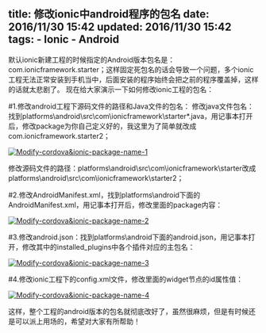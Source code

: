 title: 修改ionic中android程序的包名
date: 2016/11/30 15:42
updated: 2016/11/30 15:42
tags:
	- Ionic
	- Android
---


默认ionic新建工程的时候指定的Android版本包名是：com.ionicframework.starter；这样固定死包名的话会导致一个问题，多个ionic工程无法正常安装到手机当中，后面安装的程序始终会把之前的程序覆盖掉，这样的话就太悲剧了。
现在给大家演示一下如何修改ionic工程的包名：

#1.修改android工程下源码文件的路径和Java文件的包名：
   修改java文件包名：找到platforms\android\src\com\ionicframework\starter\*.java，用记事本打开后，修改package为你自己定义好的，我这里为了简单就改成com.ionicframework.starter2；
   

   <a class="fancybox_img"  rel="group" href="http://resource.zwjay.cn/jekyll/img/Modify-cordova&ionic-package-name-1.png">
        <img src="http://resource.zwjay.cn/jekyll/img/Modify-cordova&ionic-package-name-1.png" alt="Modify-cordova&ionic-package-name-1" />
   </a>
   

 修改源码文件的路径：platforms\android\src\com\ionicframework\starter改成platforms\android\src\com\ionicframework\starter2；
   
#2.修改AndroidManifest.xml，找到platforms\android下面的AndroidManifest.xml，用记事本打开后，修改里面的package内容：
   
   
  <a class="fancybox_img"  rel="group" href="http://resource.zwjay.cn/jekyll/img/Modify-cordova&ionic-package-name-2.png">
       <img src="http://resource.zwjay.cn/jekyll/img/Modify-cordova&ionic-package-name-2.png" alt="Modify-cordova&ionic-package-name-2" />
  </a>

#3.修改android.json：找到platforms\android下面的android.json，用记事本打开，修改其中的installed_plugins中各个插件对应的主包名：
   
 <a class="fancybox_img"  rel="group" href="http://resource.zwjay.cn/jekyll/img/Modify-cordova&ionic-package-name-3.png">
      <img src="http://resource.zwjay.cn/jekyll/img/Modify-cordova&ionic-package-name-3.png" alt="Modify-cordova&ionic-package-name-3" />
 </a>

#4.修改ionic工程下的config.xml文件，修改里面的widget节点的id属性值：
   
 <a class="fancybox_img"  rel="group" href="http://resource.zwjay.cn/jekyll/img/Modify-cordova&ionic-package-name-4.png" >
      <img src="http://resource.zwjay.cn/jekyll/img/Modify-cordova&ionic-package-name-4.png" alt="Modify-cordova&ionic-package-name-4" />
 </a>

	
这样，整个工程的android版本的包名就彻底改好了，虽然很麻烦，但是有时候还是可以派上用场的，希望对大家有所帮助！




